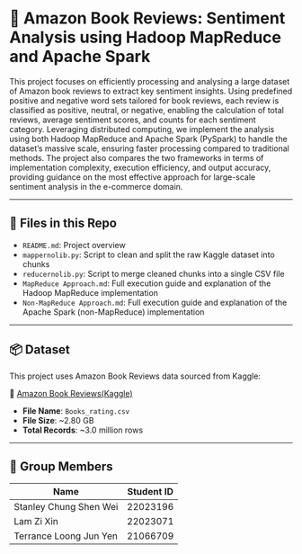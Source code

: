 # 📙 Amazon Book Reviews: Sentiment Analysis using Hadoop MapReduce and Apache Spark

This project focuses on efficiently processing and analysing a large dataset of Amazon book reviews to extract key sentiment insights. Using predefined positive and negative word sets tailored for book reviews, each review is classified as positive, neutral, or negative, enabling the calculation of total reviews, average sentiment scores, and counts for each sentiment category. Leveraging distributed computing, we implement the analysis using both Hadoop MapReduce and Apache Spark (PySpark) to handle the dataset’s massive scale, ensuring faster processing compared to traditional methods. The project also compares the two frameworks in terms of implementation complexity, execution efficiency, and output accuracy, providing guidance on the most effective approach for large-scale sentiment analysis in the e-commerce domain.

---

## 📁 Files in this Repo

- `README.md`: Project overview
- `mappernolib.py`: Script to clean and split the raw Kaggle dataset into chunks
- `reducernolib.py`: Script to merge cleaned chunks into a single CSV file
- `MapReduce Approach.md`: Full execution guide and explanation of the Hadoop MapReduce implementation
- `Non-MapReduce Approach.md`: Full execution guide and explanation of the Apache Spark (non-MapReduce) implementation

---

## 📦 Dataset

This project uses Amazon Book Reviews data sourced from Kaggle:

🔗 [Amazon Book Reviews(Kaggle)](https://www.kaggle.com/datasets/mohamedbakhet/amazon-books-reviews/data?select=Books_rating.csv)

- **File Name**: `Books_rating.csv`
- **File Size**: ~2.80 GB
- **Total Records**: ~3.0 million rows

---

## 👥 Group Members

| Name                    | Student ID  |
|-------------------------|-------------|
| Stanley Chung Shen Wei  | 22023196    |
| Lam Zi Xin              | 22023071    |
| Terrance Loong Jun Yen  | 21066709    |

